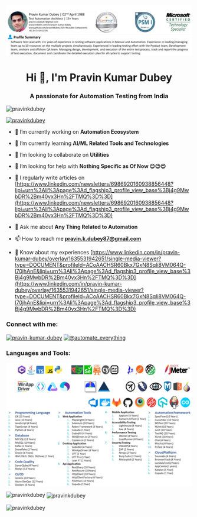 ![logo](https://github.com/pravinkdubey/pravinkdubey/blob/main/Cover.png)

<h1 align="center">Hi 👋, I'm Pravin Kumar Dubey</h1>
<h3 align="center">A passionate for Automation Testing from India</h3>

<p align="left"> <img
        src="https://komarev.com/ghpvc/?username=pravinkdubey&label=Profile%20views&color=0e75b6&style=flat"
        alt="pravinkdubey" /> </p>

<p align="left"> <a href="https://github.com/ryo-ma/github-profile-trophy"><img
            src="https://github-profile-trophy.vercel.app/?username=pravinkdubey" alt="pravinkdubey" /></a> </p>

- 🔭 I’m currently working on **Automation Ecosystem**

- 🌱 I’m currently learning **AI/ML Related Tools and Technologies**

- 👯 I’m looking to collaborate on **Utilities**

- 🤝 I’m looking for help with **Nothing Specific as Of Now 😉😉😉**

- 📝 I regularly write articles on
[https://www.linkedin.com/newsletters/6986920160938856448?lipi=urn%3Ali%3Apage%3Ad_flagship3_profile_view_base%3Bj4g9MwbDR%2Bm40vx3Hn%2FTMQ%3D%3D](https://www.linkedin.com/newsletters/6986920160938856448?lipi=urn%3Ali%3Apage%3Ad_flagship3_profile_view_base%3Bj4g9MwbDR%2Bm40vx3Hn%2FTMQ%3D%3D)

- 💬 Ask me about **Any Thing Related to Automation**

- 📫 How to reach me **pravin.k.dubey87@gmail.com**

- 📄 Know about my experiences
[https://www.linkedin.com/in/pravin-kumar-dubey/overlay/1635531942651/single-media-viewer?type=DOCUMENT&profileId=ACoAACHSR60Bkx7GxN8Sqli8VM064Q-l70jhAnE&lipi=urn%3Ali%3Apage%3Ad_flagship3_profile_view_base%3Bj4g9MwbDR%2Bm40vx3Hn%2FTMQ%3D%3D](https://www.linkedin.com/in/pravin-kumar-dubey/overlay/1635531942651/single-media-viewer?type=DOCUMENT&profileId=ACoAACHSR60Bkx7GxN8Sqli8VM064Q-l70jhAnE&lipi=urn%3Ali%3Apage%3Ad_flagship3_profile_view_base%3Bj4g9MwbDR%2Bm40vx3Hn%2FTMQ%3D%3D)

<h3 align="left">Connect with me:</h3>
<p align="left">
    <a href="https://linkedin.com/in/pravin-kumar-dubey" target="blank"><img align="center"
            src="https://raw.githubusercontent.com/rahuldkjain/github-profile-readme-generator/master/src/images/icons/Social/linked-in-alt.svg"
            alt="pravin-kumar-dubey" height="30" width="40" /></a>
    <a href="https://www.youtube.com/c/@automate_everything" target="blank"><img align="center"
            src="https://raw.githubusercontent.com/rahuldkjain/github-profile-readme-generator/master/src/images/icons/Social/youtube.svg"
            alt="@automate_everything" height="30" width="40" /></a>
</p>

<h3 align="left">Languages and Tools:</h3>
<p align="center">
        <img align="center" src="https://github.com/pravinkdubey/pravinkdubey/blob/main/1690042717996.jpg"/>
        <img align="center" src="https://github.com/pravinkdubey/pravinkdubey/blob/main/Tools.png"/>
</p>

<p><img align="left"
        src="https://github-readme-stats.vercel.app/api/top-langs?username=pravinkdubey&show_icons=true&locale=en&layout=compact"
        alt="pravinkdubey" /></p>

<p>&nbsp;<img align="center"
        src="https://github-readme-stats.vercel.app/api?username=pravinkdubey&show_icons=true&locale=en"
        alt="pravinkdubey" /></p>

<p><img align="center" src="https://github-readme-streak-stats.herokuapp.com/?user=pravinkdubey&" alt="pravinkdubey" />
</p>
